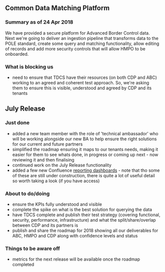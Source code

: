 ## Common Data Matching Platform

### Summary as of 24 Apr 2018
We have provided a secure platform for Advanced Border Control data. Next we're going to deliver an ingestion pipeline that transforms data to the POLE standard, create some query and matching functionality, allow editing of records and add more security controls that will allow HMPO to be onboarded.

### What is blocking us
- need to ensure that TDCS have their resources (on both CDP and ABC) working to an agreed and coherent test approach. So, we're asking them to ensure this is visible, understood and agreed by CDP and its tenants

## July Release

### Just done
- added a new team member with the role of 'technical ambassador' who will be working alongside our new BA to help ensure the right solutions for our current and future partners
- simplified the roadmap ensuring it maps to our tenants needs, making it easier for them to see whats done, in progress or coming up next - now reviewing it and then finalising
- continued work on the July Release functionality
- added a few new Confluence [reporting dashboards](https://collaboration.homeoffice.gov.uk/display/CDP/Reporting+Dashboards+-+being+built) - note that tho some of these are still under construction, there is quite a lot of useful detail so worth taking a look (if you have access)

### About to do/doing
- ensure the KPIs fully understood and visible
- complete the spike on what is the best solution for querying the data
- have TDCS complete and publish their test strategy (covering functional, security, performance, infrastructure) and what the split/share/overlap between CDP and its partners is
- publish and share the roadmap for 2018 showing all our deliverables for ABC, HMPO and CDP along with confidence levels and status

### Things to be aware off
   - metrics for the next release will be available once the roadmap completed
